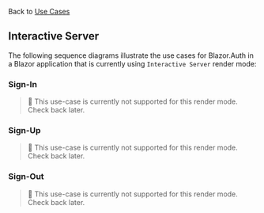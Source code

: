 Back to [Use Cases](../04.use-cases.md)

## Interactive Server

The following sequence diagrams illustrate the use cases for Blazor.Auth in a Blazor application that is currently using `Interactive Server` render mode:

### Sign-In

> 🚧 This use-case is currently not supported for this render mode. Check back later.

### Sign-Up

> 🚧 This use-case is currently not supported for this render mode. Check back later.

### Sign-Out

> 🚧 This use-case is currently not supported for this render mode. Check back later.